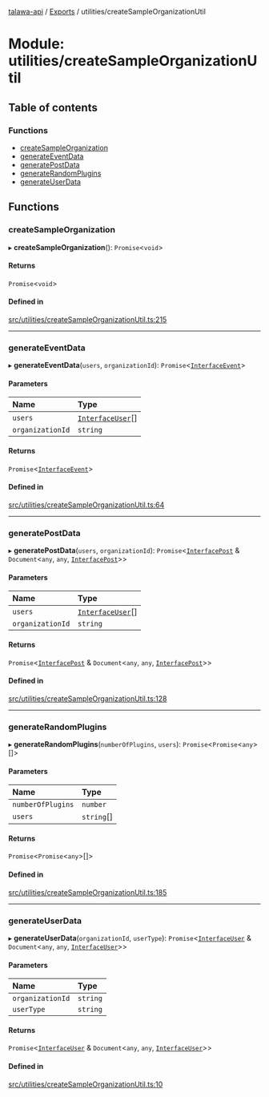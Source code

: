 [talawa-api](../README.md) / [Exports](../modules.md) / utilities/createSampleOrganizationUtil

# Module: utilities/createSampleOrganizationUtil

## Table of contents

### Functions

- [createSampleOrganization](utilities_createSampleOrganizationUtil.md#createsampleorganization)
- [generateEventData](utilities_createSampleOrganizationUtil.md#generateeventdata)
- [generatePostData](utilities_createSampleOrganizationUtil.md#generatepostdata)
- [generateRandomPlugins](utilities_createSampleOrganizationUtil.md#generaterandomplugins)
- [generateUserData](utilities_createSampleOrganizationUtil.md#generateuserdata)

## Functions

### createSampleOrganization

▸ **createSampleOrganization**(): `Promise`\<`void`\>

#### Returns

`Promise`\<`void`\>

#### Defined in

[src/utilities/createSampleOrganizationUtil.ts:215](https://github.com/PalisadoesFoundation/talawa-api/blob/fcc2f8f/src/utilities/createSampleOrganizationUtil.ts#L215)

___

### generateEventData

▸ **generateEventData**(`users`, `organizationId`): `Promise`\<[`InterfaceEvent`](../interfaces/models_Event.InterfaceEvent.md)\>

#### Parameters

| Name | Type |
| :------ | :------ |
| `users` | [`InterfaceUser`](../interfaces/models_User.InterfaceUser.md)[] |
| `organizationId` | `string` |

#### Returns

`Promise`\<[`InterfaceEvent`](../interfaces/models_Event.InterfaceEvent.md)\>

#### Defined in

[src/utilities/createSampleOrganizationUtil.ts:64](https://github.com/PalisadoesFoundation/talawa-api/blob/fcc2f8f/src/utilities/createSampleOrganizationUtil.ts#L64)

___

### generatePostData

▸ **generatePostData**(`users`, `organizationId`): `Promise`\<[`InterfacePost`](../interfaces/models_Post.InterfacePost.md) & `Document`\<`any`, `any`, [`InterfacePost`](../interfaces/models_Post.InterfacePost.md)\>\>

#### Parameters

| Name | Type |
| :------ | :------ |
| `users` | [`InterfaceUser`](../interfaces/models_User.InterfaceUser.md)[] |
| `organizationId` | `string` |

#### Returns

`Promise`\<[`InterfacePost`](../interfaces/models_Post.InterfacePost.md) & `Document`\<`any`, `any`, [`InterfacePost`](../interfaces/models_Post.InterfacePost.md)\>\>

#### Defined in

[src/utilities/createSampleOrganizationUtil.ts:128](https://github.com/PalisadoesFoundation/talawa-api/blob/fcc2f8f/src/utilities/createSampleOrganizationUtil.ts#L128)

___

### generateRandomPlugins

▸ **generateRandomPlugins**(`numberOfPlugins`, `users`): `Promise`\<`Promise`\<`any`\>[]\>

#### Parameters

| Name | Type |
| :------ | :------ |
| `numberOfPlugins` | `number` |
| `users` | `string`[] |

#### Returns

`Promise`\<`Promise`\<`any`\>[]\>

#### Defined in

[src/utilities/createSampleOrganizationUtil.ts:185](https://github.com/PalisadoesFoundation/talawa-api/blob/fcc2f8f/src/utilities/createSampleOrganizationUtil.ts#L185)

___

### generateUserData

▸ **generateUserData**(`organizationId`, `userType`): `Promise`\<[`InterfaceUser`](../interfaces/models_User.InterfaceUser.md) & `Document`\<`any`, `any`, [`InterfaceUser`](../interfaces/models_User.InterfaceUser.md)\>\>

#### Parameters

| Name | Type |
| :------ | :------ |
| `organizationId` | `string` |
| `userType` | `string` |

#### Returns

`Promise`\<[`InterfaceUser`](../interfaces/models_User.InterfaceUser.md) & `Document`\<`any`, `any`, [`InterfaceUser`](../interfaces/models_User.InterfaceUser.md)\>\>

#### Defined in

[src/utilities/createSampleOrganizationUtil.ts:10](https://github.com/PalisadoesFoundation/talawa-api/blob/fcc2f8f/src/utilities/createSampleOrganizationUtil.ts#L10)
